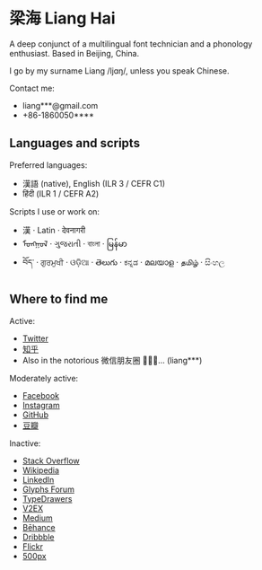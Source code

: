 # 梁海 Liang Hai

A deep conjunct of a multilingual font technician and a phonology enthusiast. Based in Beijing, China.

I go by my surname Liang /ljɑŋ/, unless you speak Chinese.

Contact me:

- liang\*\*\*@gmail.com
- +86-1860050\*\*\*\*

## Languages and scripts

Preferred languages:

- 漢語 (native), English (ILR 3 / CEFR C1)
- हिंदी (ILR 1 / CEFR A2)

Scripts I use or work on:

- 漢 · Latin · देवनागरी
- ᠮᠣᠩᠭᠣᠯ · ગુજરાતી · বাংলা · မြန်မာ
- བོད་ · ਗੁਰਮੁਖੀ · ଓଡ଼ିଆ · తెలుగు · ಕನ್ನಡ · മലയാള · தமிழ் · සිංහල

## Where to find me

Active:

- [Twitter](https://twitter.com/lianghai)
- [知乎](https://zhihu.com/people/lianghai)
- Also in the notorious 微信朋友圈 🤦🏻‍♂️… (liang\*\*\*)

Moderately active:

- [Facebook](https://facebook.com/lianghai)
- [Instagram](https://instagram.com/lianghai)
- [GitHub](https://github.com/lianghai)
- [豆瓣](https://douban.com/people/thestral)

Inactive:

- [Stack Overflow](https://stackoverflow.com/users/7603006)
- [Wikipedia](https://en.wikipedia.org/wiki/User:梁海)
- [LinkedIn](https://linkedin.com/in/lianghai)
- [Glyphs Forum](https://forum.glyphsapp.com/users/lianghai)
- [TypeDrawers](http://typedrawers.com/profile/2413/lianghai)
- [V2EX](https://www.v2ex.com/member/lianghai)
- [Medium](https://medium.com/@lianghai)
- [Bēhance](https://behance.net/lianghai)
- [Dribbble](https://dribbble.com/lianghai)
- [Flickr](https://flickr.com/photos/liang-hai)
- [500px](https://500px.com/lianghai)
